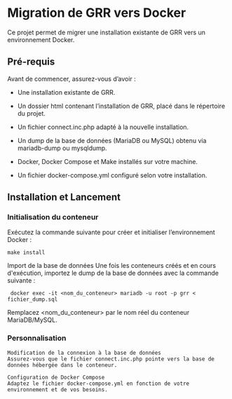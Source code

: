 # Migration de GRR vers Docker

Ce projet permet de migrer une installation existante de GRR vers un environnement Docker.
## Pré-requis

Avant de commencer, assurez-vous d’avoir :

- Une installation existante de GRR.

- Un dossier html contenant l’installation de GRR, placé dans le répertoire du projet.

- Un fichier connect.inc.php adapté à la nouvelle installation.

- Un dump de la base de données (MariaDB ou MySQL) obtenu via mariadb-dump ou mysqldump.

- Docker, Docker Compose et Make installés sur votre machine.

- Un fichier docker-compose.yml configuré selon votre installation.

## Installation et Lancement

### Initialisation du conteneur
Exécutez la commande suivante pour créer et initialiser l’environnement Docker :
```
make install
```
Import de la base de données
Une fois les conteneurs créés et en cours d'exécution, importez le dump de la base de données avec la commande suivante :
```
 docker exec -it <nom_du_conteneur> mariadb -u root -p grr < fichier_dump.sql
```
Remplacez <nom_du_conteneur> par le nom réel du conteneur MariaDB/MySQL.

### Personnalisation

    Modification de la connexion à la base de données
    Assurez-vous que le fichier connect.inc.php pointe vers la base de données hébergée dans le conteneur.

    Configuration de Docker Compose
    Adaptez le fichier docker-compose.yml en fonction de votre environnement et de vos besoins.
